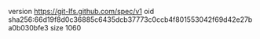 version https://git-lfs.github.com/spec/v1
oid sha256:66d19f8d0c36885c6435dcb37773c0ccb4f801553042f69d42e27ba0b030bfe3
size 1060
